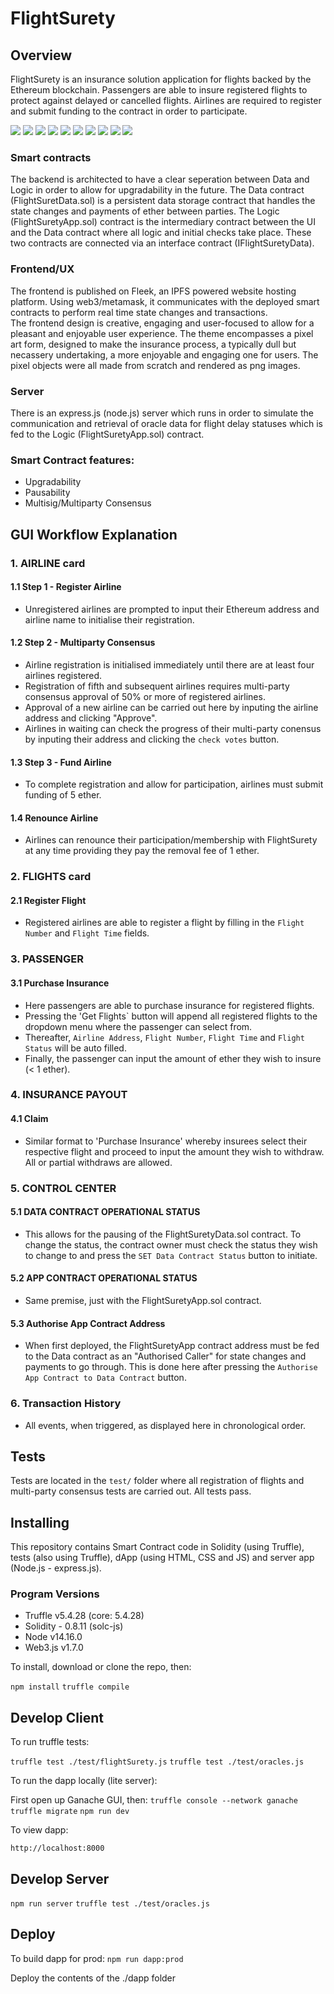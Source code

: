 # FlightSurety

## Overview
FlightSurety is an insurance solution application for flights backed by the Ethereum blockchain. Passengers are able to insure registered flights to protect against delayed or cancelled flights. Airlines are required to register and submit funding to the contract in order to participate. 

![](./src/dapp/images/SS1.png)
![](./src/dapp/images/SS2.png)
![](./src/dapp/images/SS3.png)
![](./src/dapp/images/SS4.png)
![](./src/dapp/images/SS5.png)
![](./src/dapp/images/SS6.png)
![](./src/dapp/images/SS7.png)
![](./src/dapp/images/SS8.png)
![](./src/dapp/images/SS9.png)
![](./src/dapp/images/SS10.png)


### Smart contracts
The backend is architected to have a clear seperation between Data and Logic in order to allow for upgradability in the future. The Data contract (FlightSuretData.sol) is a persistent data storage contract that handles the state changes and payments of ether between parties. The Logic (FlightSuretyApp.sol) contract is the intermediary contract between the UI and the Data contract where all logic and initial checks take place. These two contracts are connected via an interface contract (IFlightSuretyData). 

### Frontend/UX
The frontend is published on Fleek, an IPFS powered website hosting platform. Using web3/metamask, it communicates with the deployed smart contracts to perform real time state changes and transactions. 
<br>
The frontend design is creative, engaging and user-focused to allow for a pleasant and enjoyable user experience. The theme encompasses a pixel art form, designed to make the insurance process, a typically dull but necassery undertaking, a more enjoyable and engaging one for users. The pixel objects were all made from scratch and rendered as png images. 

### Server
There is an express.js (node.js) server which runs in order to simulate the communication and retrieval of oracle data for flight delay statuses which is fed to the Logic (FlightSuretyApp.sol) contract. 

### Smart Contract features:
- Upgradability 
- Pausability
- Multisig/Multiparty Consensus


## GUI Workflow Explanation

### 1. AIRLINE card
#### 1.1 Step 1 - Register Airline
- Unregistered airlines are prompted to input their Ethereum address and airline name to initialise their registration. 
#### 1.2 Step 2 - Multiparty Consensus
- Airline registration is initialised immediately until there are at least four airlines registered. 
- Registration of fifth and subsequent airlines requires multi-party consensus approval of 50% or more of registered airlines.
- Approval of a new airline can be carried out here by inputing the airline address and clicking "Approve".
- Airlines in waiting can check the progress of their multi-party conensus by inputing their address and clicking the `check votes` button. 
#### 1.3 Step 3 - Fund Airline 
- To complete registration and allow for participation, airlines must submit funding of 5 ether. 
#### 1.4 Renounce Airline
-  Airlines can renounce their participation/membership with FlightSurety at any time providing they pay the removal fee of 1 ether.

### 2. FLIGHTS card 
#### 2.1 Register Flight
- Registered airlines are able to register a flight by filling in the `Flight Number` and `Flight Time` fields. 

### 3. PASSENGER
#### 3.1 Purchase Insurance
- Here passengers are able to purchase insurance for registered flights. 
- Pressing the 'Get Flights` button will append all registered flights to the dropdown menu where the passenger can select from.
- Thereafter, `Airline Address`, `Flight Number`, `Flight Time` and `Flight Status` will be auto filled. 
- Finally, the passenger can input the amount of ether they wish to insure (< 1 ether).

### 4. INSURANCE PAYOUT
#### 4.1 Claim 
- Similar format to 'Purchase Insurance' whereby insurees select their respective flight and proceed to input the amount they wish to withdraw. All or partial withdraws are allowed.

### 5. CONTROL CENTER
#### 5.1 DATA CONTRACT OPERATIONAL STATUS
- This allows for the pausing of the FlightSuretyData.sol contract. To change the status, the contract owner must check the status they wish to change to and press the `SET Data Contract Status` button to initiate. 
#### 5.2 APP CONTRACT OPERATIONAL STATUS
- Same premise, just with the FlightSuretyApp.sol contract. 
#### 5.3 Authorise App Contract Address
- When first deployed, the FlightSuretyApp contract address must be fed to the Data contract as an "Authorised Caller" for state changes and payments to go through. This is done here after pressing the `Authorise App Contract to Data Contract` button.

### 6. Transaction History
- All events, when triggered, as displayed here in chronological order. 


## Tests 
Tests are located in the `test/` folder where all registration of flights and multi-party consensus tests are carried out. All tests pass. 


## Installing

This repository contains Smart Contract code in Solidity (using Truffle), tests (also using Truffle), dApp (using HTML, CSS and JS) and server app (Node.js - express.js).

### Program Versions
- Truffle v5.4.28 (core: 5.4.28)
- Solidity - 0.8.11 (solc-js)
- Node v14.16.0
- Web3.js v1.7.0

To install, download or clone the repo, then:

`npm install`
`truffle compile`

## Develop Client

To run truffle tests:

`truffle test ./test/flightSurety.js`
`truffle test ./test/oracles.js`

To run the dapp locally (lite server):

First open up Ganache GUI, then: 
`truffle console --network ganache`
`truffle migrate`
`npm run dev`

To view dapp:

`http://localhost:8000`

## Develop Server

`npm run server`
`truffle test ./test/oracles.js`

## Deploy

To build dapp for prod:
`npm run dapp:prod`

Deploy the contents of the ./dapp folder